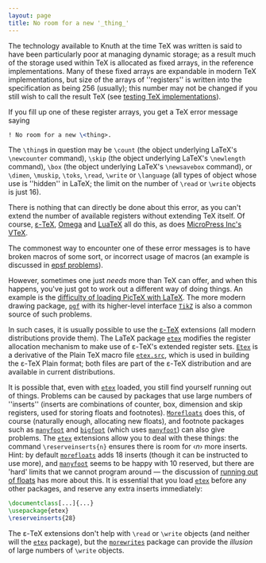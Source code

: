 ```yaml
---
layout: page
title: No room for a new '_thing_'
---
```


The technology available to Knuth at the time TeX was written is
said to have been particularly poor at managing dynamic storage; as a
result much of the storage used within TeX is allocated as fixed
arrays, in the reference implementations.  Many of these fixed arrays
are expandable in modern TeX implementations, but size of the
arrays of ''registers'' is written into the specification as being 256
(usually); this number may not be changed if you still wish to call
the result TeX
(see [testing TeX implementations](./FAQ-triptrap.html)).

If you fill up one of these register arrays, you get a TeX error
message saying
```latex
! No room for a new \<thing>.
```
The `\thing`s in question may be `\count` (the object underlying
LaTeX's `\newcounter` command), `\skip` (the object underlying
LaTeX's `\newlength` command), `\box` (the object underlying
LaTeX's `\newsavebox` command), or `\dimen`, `\muskip`,
`\toks`, `\read`, `\write` or `\language` (all types of object
whose use is ''hidden'' in LaTeX; the limit on the number of
`\read` or `\write` objects is just 16).

There is nothing that can directly be done about this error, as you can't
extend the number of available registers without extending TeX
itself.
  Of course, [&epsilon;-TeX](./FAQ-etex.html), [Omega](./FAQ-omegaleph.html) and
  [LuaTeX](./FAQ-luatex.html)
all do this, as does [MicroPress Inc's VTeX](./FAQ-commercial.html).

The commonest way to encounter one of these error messages is to have
broken macros of some sort, or incorrect usage of macros (an example
is discussed in [epsf problems](./FAQ-epsf.html)).

However, sometimes one just _needs_ more than TeX can offer,
and when this happens, you've just got to work out a different way of
doing things.  An example is the 
[difficulty of loading PicTeX with LaTeX](./FAQ-usepictex.html).
The more modern drawing package, [`pgf`](http://ctan.org/pkg/pgf) with its higher-level
interface [`TikZ`](http://ctan.org/pkg/TikZ) is also a common source of such problems.

In such cases, it is usually possible to use the
[&epsilon;-TeX](./FAQ-etex.html) extensions (all modern distributions provide
them).  The LaTeX package [`etex`](http://ctan.org/pkg/etex) modifies the register allocation
mechanism to make use of &epsilon;-TeX's extended register sets.
[`Etex`](http://ctan.org/pkg/Etex) is a
derivative of the Plain TeX macro file [`etex.src`](http://ctan.org/pkg/etex.src), which is
used in building the &epsilon;-TeX Plain format; both files are part of the
&epsilon;-TeX distribution and are available in current distributions.

It is possible that, even with [`etex`](http://ctan.org/pkg/etex) loaded, you still find
yourself running out of things.  Problems can be caused by packages
that use large numbers of ''inserts'' (inserts are combinations of
counter, box, dimension and skip registers, used for storing floats
and footnotes).  [`Morefloats`](http://ctan.org/pkg/Morefloats) does this, of course (naturally enough,
allocating new floats), and footnote packages such as
[`manyfoot`](http://ctan.org/pkg/manyfoot) and [`bigfoot`](http://ctan.org/pkg/bigfoot) (which uses [`manyfoot`](http://ctan.org/pkg/manyfoot))
can also give problems.  The [`etex`](http://ctan.org/pkg/etex) extensions allow you to deal with
these things: the command `\reserveinserts{n}` ensures there
is room for &lsaquo;_n_&rsaquo; more inserts.  Hint: by default
[`morefloats`](http://ctan.org/pkg/morefloats) adds 18 inserts (though it can be instructed to
use more), and [`manyfoot`](http://ctan.org/pkg/manyfoot) seems to be happy with 10 reserved,
but there are 'hard' limits that we cannot program around&nbsp;&mdash; the
discussion of [running out of floats](./FAQ-tmupfl.html) has more about this.
It is essential that you load [`etex`](http://ctan.org/pkg/etex) before any other
packages, and reserve any extra inserts immediately:
```latex
\documentclass[...]{...}
\usepackage{etex}
\reserveinserts{28}
```

The &epsilon;-TeX extensions don't help with `\read` or `\write`
objects (and neither will the [`etex`](http://ctan.org/pkg/etex) package), but the
[`morewrites`](http://ctan.org/pkg/morewrites) package can provide the _illusion_ of large
numbers of `\write` objects.

